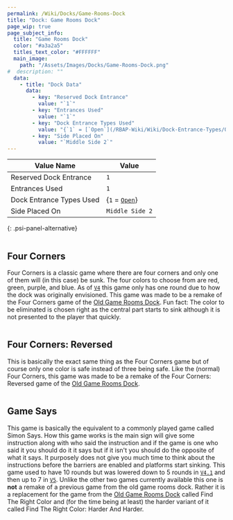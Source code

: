 ```yaml
---
permalink: /Wiki/Docks/Game-Rooms-Dock
title: "Dock: Game Rooms Dock"
page_wip: true
page_subject_info:
  title: "Game Rooms Dock"
  color: "#a3a2a5"
  titles_text_color: "#FFFFFF"
  main_image:
    path: "/Assets/Images/Docks/Game-Rooms-Dock.png"
#  description: ""
  data:
    - title: "Dock Data"
      data:
        - key: "Reserved Dock Entrance"
          value: "`1`"
        - key: "Entrances Used"
          value: "`1`"
        - key: "Dock Entrance Types Used"
          value: "{`1` = [`Open`](/RBAP-Wiki/Wiki/Dock-Entrance-Types/Open)}"
        - key: "Side Placed On"
          value: "`Middle Side 2`"
---
```




| Value Name               | Value |
|-|-|
| Reserved Dock Entrance   | `1` |
| Entrances Used           | `1` |
| Dock Entrance Types Used | {`1` = [`Open`](/RBAP-Wiki/Wiki/Dock-Entrance-Types/Open)} |
| Side Placed On           | `Middle Side 2` |
{: .psi-panel-alternative}

<img class="dock-image" src="/RBAP-Wiki/Assets/Images/Docks/Game-Rooms-Dock.png" alt="">

## Four Corners

Four Corners is a classic game where there are four corners and only one of them will (in this case) be sunk. The four colors to choose from are red, green, purple, and blue. As of [`V4`](/RBAP-Wiki/Posts/Update-Log/4-0-0) this game only has one round due to how the dock was originally envisioned. This game was made to be a remake of the Four Corners game of the [Old Game Rooms Dock](/RBAP-Wiki/Wiki/Docks/Old-Game-Rooms-Dock). Fun fact: The color to be eliminated is chosen right as the central part starts to sink although it is not presented to the player that quickly.

<img class="dock-image" src="/RBAP-Wiki/Assets/Images/Docks/Game-Rooms-Games/Four-Corners.png" alt="">

## Four Corners: Reversed

This is basically the exact same thing as the Four Corners game but of course only one color is safe instead of three being safe. Like the (normal) Four Corners, this game was made to be a remake of the Four Corners: Reversed game of the [Old Game Rooms Dock](/RBAP-Wiki/Wiki/Docks/Old-Game-Rooms-Dock).

<img class="dock-image" src="/RBAP-Wiki/Assets/Images/Docks/Game-Rooms-Games/Four-Corners-Reversed.png" alt="">

## Game Says

This game is basically the equivalent to a commonly played game called Simon Says. How this game works is the main sign will give some instruction along with who said the instruction and if the game is one who said it you should do it it says but if it isn't you should do the opposite of what it says. It purposely does not give you much time to think about the instructions before the barriers are enabled and platforms start sinking. This game used to have 10 rounds but was lowered down to 5 rounds in [`V4.1`](/RBAP-Wiki/Posts/Update-Log/4-1-0) and then up to 7 in [`V5`](/RBAP-Wiki/Posts/Update-Log/5-0-0). Unlike the other two games currently available this one is **not** a remake of a previous game from the old game rooms dock. Rather it is a replacement for the game from the [Old Game Rooms Dock](/RBAP-Wiki/Wiki/Docks/Old-Game-Rooms-Dock) called Find The Right Color and (for the time being at least) the harder variant of it called Find The Right Color: Harder And Harder.

<img class="dock-image" src="/RBAP-Wiki/Assets/Images/Docks/Game-Rooms-Games/Game-Says.png" alt="">